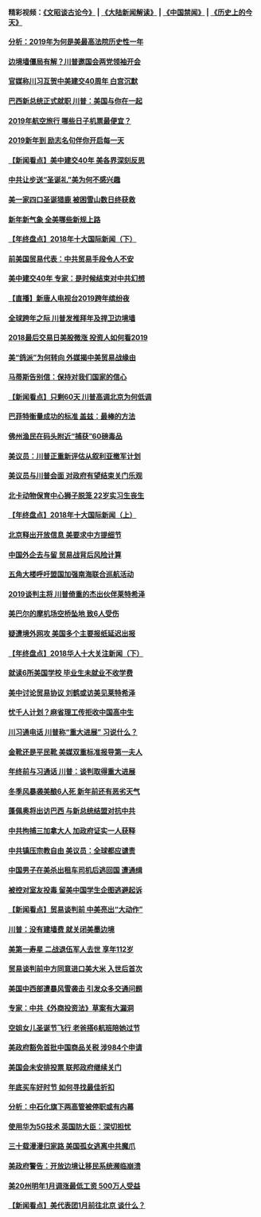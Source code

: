 #### 精彩视频：[《文昭谈古论今》](https://github.com/gfw-breaker/wenzhao/blob/master/README.md?t=01020031) | [《大陆新闻解读》](https://github.com/gfw-breaker/ntdtv-comedy/blob/master/README.md?t=01020031) | [《中国禁闻》](https://github.com/gfw-breaker/ntdtv-news/blob/master/README.md?t=01020031) | [《历史上的今天》](https://github.com/gfw-breaker/today-in-history/blob/master/README.md?t=01020031) 

#### [分析：2019年为何是美最高法院历史性一年](../pages/nsc412/n10946956.md?t=01020031) 

#### [边境墙僵局有解？川普邀国会两党领袖开会](../pages/nsc412/n10947197.md?t=01020031) 

#### [官媒称川习互贺中美建交40周年 白宫沉默](../pages/nsc412/n10946780.md?t=01020031) 

#### [巴西新总统正式就职 川普：美国与你在一起](../pages/nsc412/n10947092.md?t=01020031) 

#### [2019年航空旅行 哪些日子机票最便宜？](../pages/nsc412/n10946996.md?t=01020031) 

#### [2019新年到 励志名句伴你开启每一天](../pages/nsc412/n10946988.md?t=01020031) 

#### [【新闻看点】美中建交40年 美各界深刻反思](../pages/nsc412/n10946586.md?t=01020031) 

#### [中共让步送“圣诞礼”美为何不感兴趣](../pages/nsc412/n10946815.md?t=01020031) 

#### [美一家四口圣诞猎鹿 被困雪山数日终获救](../pages/nsc412/n10946629.md?t=01020031) 

#### [新年新气象 全美哪些新规上路](../pages/nsc412/n10946572.md?t=01020031) 

#### [【年终盘点】2018年十大国际新闻（下）](../pages/nsc412/n10925458.md?t=01020031) 

#### [前美国贸易代表：中共贸易手段令人不安](../pages/nsc412/n10945914.md?t=01020031) 

#### [美中建交40年 专家：是时候结束对中共幻想](../pages/nsc412/n10945197.md?t=01020031) 

#### [【直播】新唐人电视台2019跨年缤纷夜](../pages/nsc412/n10921399.md?t=01020031) 

#### [全球跨年之际 川普发推拜年及捍卫边境墙](../pages/nsc412/n10944547.md?t=01020031) 

#### [2018最后交易日美股微涨 投资人如何看2019](../pages/nsc412/n10944797.md?t=01020031) 

#### [美“鸽派”为何转向 外媒揭中美贸易战缘由](../pages/nsc412/n10944317.md?t=01020031) 

#### [马蒂斯告别信：保持对我们国家的信心](../pages/nsc412/n10944833.md?t=01020031) 

#### [【新闻看点】只剩60天 川普高调北京为何低调](../pages/nsc412/n10944583.md?t=01020031) 

#### [巴菲特衡量成功的标准 盖兹：最棒的方法](../pages/nsc412/n10944666.md?t=01020031) 

#### [佛州渔民在码头附近“捕获”60磅毒品](../pages/nsc412/n10944528.md?t=01020031) 

#### [美议员：川普正重新评估从叙利亚撤军计划](../pages/nsc412/n10944364.md?t=01020031) 

#### [美议员与川普会面 对政府有望结束关门乐观](../pages/nsc412/n10944086.md?t=01020031) 

#### [北卡动物保育中心狮子脱笼 22岁实习生丧生](../pages/nsc412/n10944091.md?t=01020031) 

#### [【年终盘点】2018年十大国际新闻（上）](../pages/nsc412/n10924773.md?t=01020031) 

#### [北京释出开放信息 美要求中方提细节](../pages/nsc412/n10942850.md?t=01020031) 

#### [中国外企去与留 贸易战背后风险计算](../pages/nsc412/n10942968.md?t=01020031) 

#### [五角大楼呼吁盟国加强南海联合巡航活动](../pages/nsc412/n10942310.md?t=01020031) 

#### [2019谈判主将 川普倚重的杰出伙伴莱特希泽](../pages/nsc412/n10942156.md?t=01020031) 

#### [美巴尔的摩机场空桥坠地 致6人受伤](../pages/nsc412/n10942211.md?t=01020031) 

#### [疑遭境外网攻 美国多个主要报纸延迟出报](../pages/nsc412/n10942076.md?t=01020031) 

#### [【年终盘点】2018华人十大关注新闻（下）](../pages/nsc412/n10931088.md?t=01020031) 

#### [就读6所美国学校 毕业生未就业不收学费](../pages/nsc412/n10937342.md?t=01020031) 

#### [美中讨论贸易协议 刘鹤或访美见莱特希泽](../pages/nsc412/n10941352.md?t=01020031) 

#### [忧千人计划？麻省理工传拒收中国高中生](../pages/nsc412/n10941031.md?t=01020031) 

#### [川习通电话 川普称“重大进展” 习说什么？](../pages/nsc412/n10940712.md?t=01020031) 

#### [金靴还是平民靴 美媒双重标准报导第一夫人](../pages/nsc412/n10940654.md?t=01020031) 

#### [年终前与习通话 川普：谈判取得重大进展](../pages/nsc412/n10940508.md?t=01020031) 

#### [冬季风暴袭美酿6人死 新年前还有恶劣天气](../pages/nsc412/n10940428.md?t=01020031) 

#### [蓬佩奥将出访巴西 与新总统结盟对抗中共](../pages/nsc412/n10940393.md?t=01020031) 

#### [中共拘捕三加拿大人 加政府证实一人获释](../pages/nsc412/n10939393.md?t=01020031) 

#### [中共镇压宗教自由 美议员：全球都应谴责](../pages/nsc412/n10939131.md?t=01020031) 

#### [中国男子在美杀出租车司机后逃回国 遭通缉](../pages/nsc412/n10939162.md?t=01020031) 

#### [被控对室友投毒 留美中国学生企图逃避起诉](../pages/nsc412/n10939143.md?t=01020031) 

#### [【新闻看点】贸易谈判前 中美亮出“大动作”](../pages/nsc412/n10938838.md?t=01020031) 

#### [川普：没有建墙费 就关闭美墨边境](../pages/nsc412/n10939011.md?t=01020031) 

#### [美第一寿星 二战退伍军人去世 享年112岁](../pages/nsc412/n10938878.md?t=01020031) 

#### [贸易谈判前中方同意进口美大米 入世后首次](../pages/nsc412/n10938719.md?t=01020031) 

#### [美国中西部遭暴风雪袭击 引发众多交通问题](../pages/nsc412/n10938423.md?t=01020031) 

#### [专家：中共《外商投资法》草案有大漏洞](../pages/nsc412/n10936926.md?t=01020031) 

#### [空姐女儿圣诞节飞行 老爸搭6航班陪她过节](../pages/nsc412/n10937569.md?t=01020031) 

#### [美政府豁免首批中国商品关税 涉984个申请](../pages/nsc412/n10937177.md?t=01020031) 

#### [美国会未安排投票 联邦政府继续关门](../pages/nsc412/n10936951.md?t=01020031) 

#### [年底买车好时节 如何寻找最佳折扣](../pages/nsc412/n10936868.md?t=01020031) 

#### [分析：中石化旗下两高管被停职或有内幕](../pages/nsc412/n10936480.md?t=01020031) 

#### [使用华为5G技术 英国防大臣：深切担忧](../pages/nsc412/n10936847.md?t=01020031) 

#### [三十载漫漫归家路 美国孤女逃离中共魔爪](../pages/nsc412/n10936863.md?t=01020031) 

#### [美政府警告：开放边境让移民系统濒临崩溃](../pages/nsc412/n10936858.md?t=01020031) 

#### [美20州明年1月调涨最低工资 500万人受益](../pages/nsc412/n10936813.md?t=01020031) 

#### [【新闻看点】美代表团1月前往北京 谈什么？](../pages/nsc412/n10936420.md?t=01020031) 


